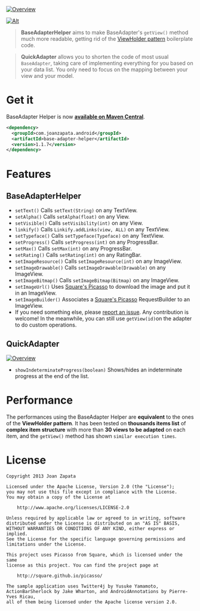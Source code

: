 [![Overview](https://raw.github.com/JoanZapata/base-adapter-helper/master/header.png)](https://github.com/JoanZapata/base-adapter-helper/blob/5465bea778f098a059390c441416c501e599cc10/base-adapter-helper-sample/src/main/java/com/joanzapata/android/twitter/TwitterActivity.java#L44-L57)

[![Alt](http://developer.android.com/images/brand/en_app_rgb_wo_45.png)](https://play.google.com/store/apps/details?id=com.joanzapata.android.twitter)

> **BaseAdapterHelper** aims to make BaseAdapter's ```getView()``` method much more readable, getting rid of the [ViewHolder pattern](http://www.jmanzano.es/blog/?p=166) boilerplate code.

> **QuickAdapter** allows you to shorten the code of most usual ```BaseAdapter```, taking care of implementing everything for you based on your data list. You only need to focus on the mapping between your view and your model.

# Get it

BaseAdapter Helper is now **[available on Maven Central](http://search.maven.org/remotecontent?filepath=com/joanzapata/android/base-adapter-helper/1.1.7/base-adapter-helper-1.1.7.jar)**.

```xml
<dependency>
  <groupId>com.joanzapata.android</groupId>
  <artifactId>base-adapter-helper</artifactId>
  <version>1.1.7</version>
</dependency>
```

# Features

## BaseAdapterHelper

* ```setText()``` Calls ```setText(String)``` on any TextView.
* ```setAlpha()``` Calls ```setAlpha(float)``` on any View.
* ```setVisible()``` Calls ```setVisibility(int)``` on any View.
* ```linkify()``` Calls ```Linkify.addLinks(view, ALL)``` on any TextView.
* ```setTypeface()``` Calls ```setTypeface(Typeface)``` on any TextView.
* ```setProgress()``` Calls ```setProgress(int)``` on any ProgressBar.
* ```setMax()``` Calls ```setMax(int)``` on any ProgressBar.
* ```setRating()``` Calls ```setRating(int)``` on any RatingBar.
* ```setImageResource()``` Calls ```setImageResource(int)``` on any ImageView.
* ```setImageDrawable()``` Calls ```setImageDrawable(Drawable)``` on any ImageView.
* ```setImageBitmap()``` Calls ```setImageBitmap(Bitmap)``` on any ImageView.
* ```setImageUrl()``` Uses [Square's Picasso](http://square.github.io/picasso/) to download the image and put it in an ImageView.
* ```setImageBuilder()``` Associates a [Square's Picasso](http://square.github.io/picasso/) RequestBuilder to an ImageView.
* If you need something else, please [report an issue](https://github.com/JoanZapata/base-adapter-helper/issues). Any contribution is welcome! In the meanwhile, you can still use ```getView(id)```on the adapter to do custom operations.

## QuickAdapter

[![Overview](https://raw.github.com/JoanZapata/base-adapter-helper/master/progress_sample.png)](https://github.com/JoanZapata/base-adapter-helper/blob/5465bea778f098a059390c441416c501e599cc10/base-adapter-helper-sample/src/main/java/com/joanzapata/android/twitter/TwitterActivity.java#L85)

* ```showIndeterminateProgress(boolean)``` Shows/hides an indeterminate progress at the end of the list.

# Performance

The performances using the BaseAdapter Helper are **equivalent** to the ones of the **ViewHolder pattern**.
It has been tested on **thousands items list** of **complex item structure** with more than **30 views to be adapted** on each item, and the ```getView()``` method has shown ```similar execution times```.

# License

```
Copyright 2013 Joan Zapata

Licensed under the Apache License, Version 2.0 (the "License");
you may not use this file except in compliance with the License.
You may obtain a copy of the License at

    http://www.apache.org/licenses/LICENSE-2.0

Unless required by applicable law or agreed to in writing, software
distributed under the License is distributed on an "AS IS" BASIS,
WITHOUT WARRANTIES OR CONDITIONS OF ANY KIND, either express or implied.
See the License for the specific language governing permissions and
limitations under the License.

This project uses Picasso from Square, which is licensed under the same
license as this project. You can find the project page at

    http://square.github.io/picasso/
    
The sample application uses Twitter4j by Yusuke Yamamoto, 
ActionBarSherlock by Jake Wharton, and AndroidAnnotations by Pierre-Yves Ricau, 
all of them being licensed under the Apache license version 2.0.
```
